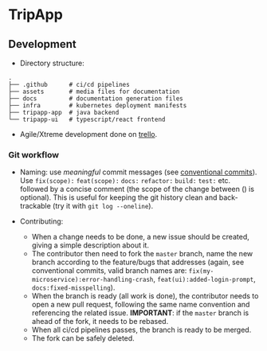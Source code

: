 # TripApp

## Development

- Directory structure:

```plain
.
├── .github      # ci/cd pipelines
├── assets       # media files for documentation
├── docs         # documentation generation files
├── infra        # kubernetes deployment manifests
├── tripapp-app  # java backend
└── tripapp-ui   # typescript/react frontend
```

- Agile/Xtreme development done on [trello](https://trello.com/b/27qmxUtj/tripapp).

### Git workflow

- Naming: use *meaningful* commit messages (see [conventional commits](https://www.conventionalcommits.org/en/v1.0.0/)). Use `fix(scope):` `feat(scope):` `docs:` `refactor:` `build:` `test:` etc. followed by a concise comment (the scope of the change between () is optional). This is useful for keeping the git history clean and back-trackable (try it with `git log --oneline`).

- Contributing:
    + When a change needs to be done, a new issue should be created, giving a simple description about it.
    + The contributor then need to fork the `master` branch, name the new branch according to the feature/bugs that addresses (again, see conventional commits, valid branch names are: `fix(my-microservice):error-handling-crash`, `feat(ui):added-login-prompt`, `docs:fixed-misspelling`).
    + When the branch is ready (all work is done), the contributor needs to open a new pull request, following the same name convention and referencing the related issue.
    **IMPORTANT**: if the `master` branch is ahead of the fork, it needs to be rebased.
    + When all ci/cd pipelines passes, the branch is ready to be merged.
    + The fork can be safely deleted.
